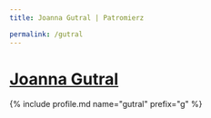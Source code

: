 ```yaml
---
title: Joanna Gutral | Patromierz

permalink: /gutral
---
```


# [Joanna Gutral](https://patronite.pl/gutral)

{% include profile.md name="gutral" prefix="g" %}
